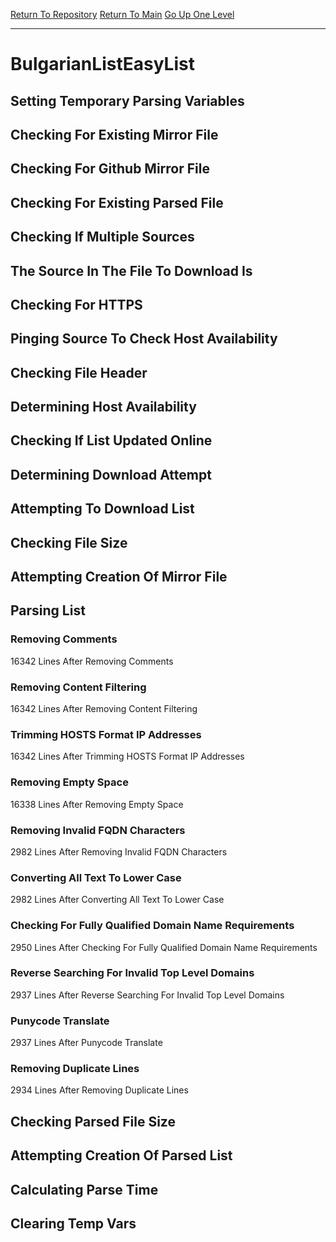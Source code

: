 [Return To Repository](https://github.com/bast69/piholeparser/)
[Return To Main](https://github.com/bast69/piholeparser/blob/master/RecentRunLogs/Mainlog.md)
[Go Up One Level](https://github.com/bast69/piholeparser/blob/master/RecentRunLogs/TopLevelScripts/30-Processing-External-Blacklists.md)
____________________________________
# BulgarianListEasyList
## Setting Temporary Parsing Variables
## Checking For Existing Mirror File
## Checking For Github Mirror File
## Checking For Existing Parsed File
## Checking If Multiple Sources
## The Source In The File To Download Is
## Checking For HTTPS
## Pinging Source To Check Host Availability
## Checking File Header
## Determining Host Availability
## Checking If List Updated Online
## Determining Download Attempt
## Attempting To Download List
## Checking File Size
## Attempting Creation Of Mirror File
## Parsing List
### Removing Comments
16342 Lines After Removing Comments
### Removing Content Filtering
16342 Lines After Removing Content Filtering
### Trimming HOSTS Format IP Addresses
16342 Lines After Trimming HOSTS Format IP Addresses
### Removing Empty Space
16338 Lines After Removing Empty Space
### Removing Invalid FQDN Characters
2982 Lines After Removing Invalid FQDN Characters
### Converting All Text To Lower Case
2982 Lines After Converting All Text To Lower Case
### Checking For Fully Qualified Domain Name Requirements
2950 Lines After Checking For Fully Qualified Domain Name Requirements
### Reverse Searching For Invalid Top Level Domains
2937 Lines After Reverse Searching For Invalid Top Level Domains
### Punycode Translate
2937 Lines After Punycode Translate
### Removing Duplicate Lines
2934 Lines After Removing Duplicate Lines
## Checking Parsed File Size
## Attempting Creation Of Parsed List
## Calculating Parse Time
## Clearing Temp Vars
